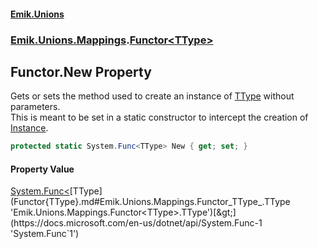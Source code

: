 #### [Emik.Unions](index.md 'index')
### [Emik.Unions.Mappings](Emik.Unions.Mappings.md 'Emik.Unions.Mappings').[Functor&lt;TType&gt;](Functor{TType}.md 'Emik.Unions.Mappings.Functor<TType>')

## Functor<TType>.New Property

Gets or sets the method used to create an instance of [TType](Functor{TType}.md#Emik.Unions.Mappings.Functor_TType_.TType 'Emik.Unions.Mappings.Functor<TType>.TType') without parameters.  
This is meant to be set in a static constructor to intercept the creation of [Instance](Functor{TType}.Instance.md 'Emik.Unions.Mappings.Functor<TType>.Instance').

```csharp
protected static System.Func<TType> New { get; set; }
```

#### Property Value
[System.Func&lt;](https://docs.microsoft.com/en-us/dotnet/api/System.Func-1 'System.Func`1')[TType](Functor{TType}.md#Emik.Unions.Mappings.Functor_TType_.TType 'Emik.Unions.Mappings.Functor<TType>.TType')[&gt;](https://docs.microsoft.com/en-us/dotnet/api/System.Func-1 'System.Func`1')